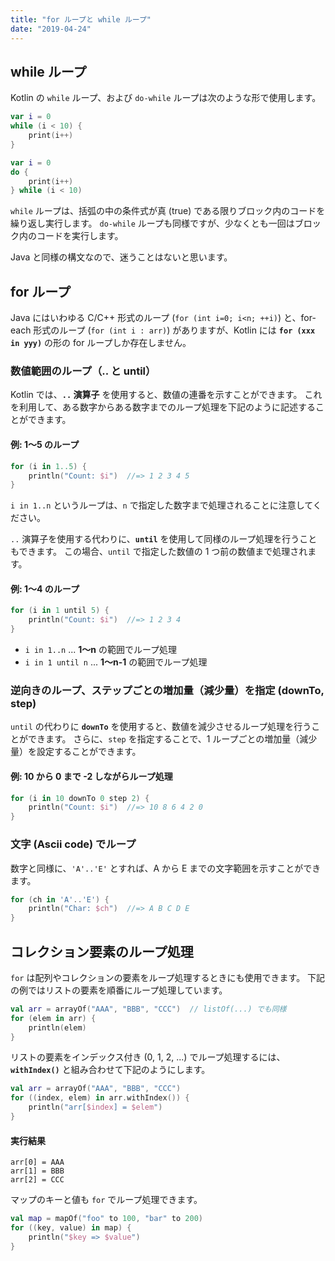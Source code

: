 ```yaml
---
title: "for ループと while ループ"
date: "2019-04-24"
---
```


while ループ
----

Kotlin の `while` ループ、および `do-while` ループは次のような形で使用します。

```kotlin
var i = 0
while (i < 10) {
    print(i++)
}
```

```kotlin
var i = 0
do {
    print(i++)
} while (i < 10)
```

`while` ループは、括弧の中の条件式が真 (true) である限りブロック内のコードを繰り返し実行します。
`do-while` ループも同様ですが、少なくとも一回はブロック内のコードを実行します。

Java と同様の構文なので、迷うことはないと思います。


for ループ
----

Java にはいわゆる C/C++ 形式のループ (`for (int i=0; i<n; ++i)`) と、for-each 形式のループ (`for (int i : arr)`) がありますが、Kotlin には **`for (xxx in yyy)`** の形の for ループしか存在しません。

### 数値範囲のループ（.. と until）

Kotlin では、**`..` 演算子** を使用すると、数値の連番を示すことができます。
これを利用して、ある数字からある数字までのループ処理を下記のように記述することができます。

#### 例: 1～5 のループ

```kotlin
for (i in 1..5) {
    println("Count: $i")  //=> 1 2 3 4 5
}
```

`i in 1..n` というループは、`n` で指定した数字まで処理されることに注意してください。

`..` 演算子を使用する代わりに、**`until`** を使用して同様のループ処理を行うこともできます。
この場合、`until` で指定した数値の 1 つ前の数値まで処理されます。

#### 例: 1～4 のループ

```kotlin
for (i in 1 until 5) {
    println("Count: $i")  //=> 1 2 3 4
}
```

- `i in 1..n` ... **1～n** の範囲でループ処理
- `i in 1 until n` ... **1～n-1** の範囲でループ処理


### 逆向きのループ、ステップごとの増加量（減少量）を指定 (downTo, step)

`until` の代わりに **`downTo`** を使用すると、数値を減少させるループ処理を行うことができます。
さらに、`step` を指定することで、1 ループごとの増加量（減少量）を設定することができます。

#### 例: 10 から 0 まで -2 しながらループ処理

```kotlin
for (i in 10 downTo 0 step 2) {
    println("Count: $i")  //=> 10 8 6 4 2 0
}
```

### 文字 (Ascii code) でループ

数字と同様に、`'A'..'E'` とすれば、A から E までの文字範囲を示すことができます。

```kotlin
for (ch in 'A'..'E') {
    println("Char: $ch")  //=> A B C D E
}
```

コレクション要素のループ処理
----

`for` は配列やコレクションの要素をループ処理するときにも使用できます。
下記の例ではリストの要素を順番にループ処理しています。

```kotlin
val arr = arrayOf("AAA", "BBB", "CCC")  // listOf(...) でも同様
for (elem in arr) {
    println(elem)
}
```

リストの要素をインデックス付き (0, 1, 2, ...) でループ処理するには、**`withIndex()`** と組み合わせて下記のようにします。

```kotlin
val arr = arrayOf("AAA", "BBB", "CCC")
for ((index, elem) in arr.withIndex()) {
    println("arr[$index] = $elem")
}
```

#### 実行結果
```
arr[0] = AAA
arr[1] = BBB
arr[2] = CCC
```

マップのキーと値も `for` でループ処理できます。

```kotlin
val map = mapOf("foo" to 100, "bar" to 200)
for ((key, value) in map) {
    println("$key => $value")
}
```

